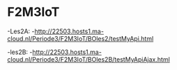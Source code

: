 # F2M3IoT

-Les2A:
-http://22503.hosts1.ma-cloud.nl/Periode3/F2M3IoT/BOles2/testMyApi.html

-les2B:
-http://22503.hosts1.ma-cloud.nl/Periode3/F2M3IoT/BOles2B/testMyApiAjax.html
